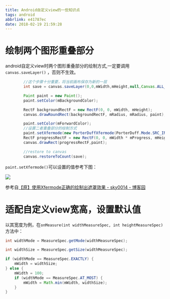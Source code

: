 ```yaml
---
title: Android自定义view的一些知识点
tags: android
abbrlink: e41787ec
date: 2018-02-19 21:59:28
---
```


# 绘制两个图形重叠部分

android自定义view时两个图形重叠部分的绘制方式,一定要调用`canvas.saveLayer()` ，否则不生效。

```java
        //这个步骤十分重要，将当前画布保存为新的一层
        int save = canvas.saveLayer(0,0,mWidth,mHeight,null,Canvas.ALL_SAVE_FLAG);

        Paint paint = new Paint();
        paint.setColor(mBackgroundColor);

        RectF backgroundRectF = new RectF(0, 0, mWidth, mHeight);
        canvas.drawRoundRect(backgroundRectF, mRadius, mRadius, paint);

        paint.setColor(mForwardColor);
        //设置二者重叠部分的绘制方式
        paint.setXfermode(new PorterDuffXfermode(PorterDuff.Mode.SRC_IN));
        RectF progressRectF = new RectF(0, 0, mWidth * mProgress, mHeight);
        canvas.drawRect(progressRectF,paint);

        //restore to canvas
        canvas.restoreToCount(save);
```

`paint.setXfermode()`可以设置的值参考下图：

![](http://jixiaoyong.github.io/blog/images/default/2018-02-19/PorterDuffMode.png)

参考自[【原】使用Xfermode正确的绘制出遮罩效果 - sky0014 - 博客园  ](https://www.cnblogs.com/DarkMaster/p/4618872.html)



# 适配自定义view宽高，设置默认值

以其宽度为例，在`onMeasure(int widthMeasureSpec, int heightMeasureSpec)`方法中：

```java
int widthMode = MeasureSpec.getMode(widthMeasureSpec);

int widthSize = MeasureSpec.getSize(widthMeasureSpec);

if (widthMode == MeasureSpec.EXACTLY) {
    mWidth = widthSize;
} else {
    mWidth = 100;
    if (widthMode == MeasureSpec.AT_MOST) {
        mWidth = Math.min(mWidth, widthSize);
    }
}
```

